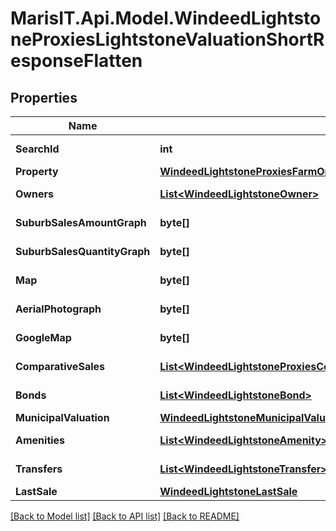 
# MarisIT.Api.Model.WindeedLightstoneProxiesLightstoneValuationShortResponseFlatten

## Properties

Name | Type | Description | Notes
------------ | ------------- | ------------- | -------------
**SearchId** | **int** |  | [optional] [readonly] 
**Property** | [**WindeedLightstoneProxiesFarmOrFreeholdOrUnit**](WindeedLightstoneProxiesFarmOrFreeholdOrUnit.md) |  | [optional] 
**Owners** | [**List&lt;WindeedLightstoneOwner&gt;**](WindeedLightstoneOwner.md) |  | [optional] [readonly] 
**SuburbSalesAmountGraph** | **byte[]** |  | [optional] [readonly] 
**SuburbSalesQuantityGraph** | **byte[]** |  | [optional] [readonly] 
**Map** | **byte[]** |  | [optional] [readonly] 
**AerialPhotograph** | **byte[]** |  | [optional] [readonly] 
**GoogleMap** | **byte[]** |  | [optional] [readonly] 
**ComparativeSales** | [**List&lt;WindeedLightstoneProxiesComparativeSaleFarmOrFreeHoldOrUnit&gt;**](WindeedLightstoneProxiesComparativeSaleFarmOrFreeHoldOrUnit.md) |  | [optional] [readonly] 
**Bonds** | [**List&lt;WindeedLightstoneBond&gt;**](WindeedLightstoneBond.md) |  | [optional] [readonly] 
**MunicipalValuation** | [**WindeedLightstoneMunicipalValuation**](WindeedLightstoneMunicipalValuation.md) |  | [optional] 
**Amenities** | [**List&lt;WindeedLightstoneAmenity&gt;**](WindeedLightstoneAmenity.md) |  | [optional] [readonly] 
**Transfers** | [**List&lt;WindeedLightstoneTransfer&gt;**](WindeedLightstoneTransfer.md) |  | [optional] [readonly] 
**LastSale** | [**WindeedLightstoneLastSale**](WindeedLightstoneLastSale.md) |  | [optional] 

[[Back to Model list]](../README.md#documentation-for-models)
[[Back to API list]](../README.md#documentation-for-api-endpoints)
[[Back to README]](../README.md)

